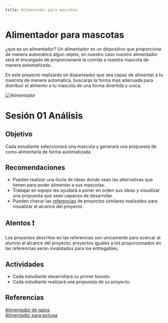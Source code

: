 ```yaml
---
title: Alimentador para mascotas
---
```


# Alimentador para mascotas

¿que es un alimentador?
Un alimentador es un dispositivo que proporciona de manera automática algun objeto, en nuestro caso nuestro alimentador será el encargado de proporcionarle la comida a nuestra mascota de manera automatizada. 

En este proyecto realizarás un dispensador que sea capaz de alimentar a tu mascota de manera automatica, buscarás la forma mas adecuada para distribuir el alimento a tu mascota de una forma divertida y unica.

![Alimentador]({{site.baseurl}}/img/alimentador.jpg)

# Sesión 01 Análisis
## Objetivo
Cada estudiante seleccionará una mascota y generará una propuesta de como alimentarla de forma automatizada.
## Recomendaciones
- Pueden realizar una lluvia de ideas donde vean las alternativas que tienen para poder alimentar a sus mascotas.
- Trabajar en equipo les ayudará a poner en orden sus ideas y visualizar una propuesta que sean capaces de desarrollar.
- Pueden checar las [referencias](http://learn.makercademy.com/modules/referencias/Proyectos/) de proyectos similares realizados para visualizar el alcance del proyecto.

## Atentos :heavy_exclamation_mark:   
Los proyectos descritos en las referencias son unicamente para acercar al alumno al alcance del proyecto, proyectos iguales a los proporcionados en las referencias seran invalidados para los entregables.

## Actividades
- Cada estudiante desarrollará su primer boceto. 
- Cada estudiante realizará una propuesta de su proyecto.

## Referencias 
[Alimentador de gatos](https://learn.adafruit.com/automatic-cat-treat-dispenser) <br/>
[Alimentador para tortuga](https://www.instructables.com/id/Alimentador-automatico-de-mascotas/)



